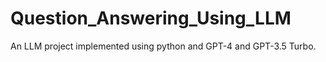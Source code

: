 # Question_Answering_Using_LLM

An LLM project implemented using python and GPT-4 and GPT-3.5 Turbo.
